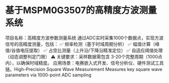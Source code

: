 # 基于MSPM0G3507的高精度方波测量系统
项目名称：高精度方波参数测量系统 通过ADC实时采集1000个数据点，实现方波信号的高精度测量，包括：  ✅ 频率检测（基于时域周期分析）  ✅ 幅值计算（峰值/谷值电压提取）  ✅ 占空比测量（上升沿/下降沿精准定位）  ✅ 自适应阈值处理（动态调整判定门限）  ⚠️ 关键要求：采样数据需包含 3-20个完整周期（1000点内），以确保时域精度。 应用场景：电赛嵌入式开发、信号分析仪、硬件测试工具链。High-Precision Square Wave Measurement Measures key square wave parameters via 1000-point ADC sampling
